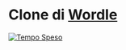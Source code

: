 # Clone di [Wordle](https://www.nytimes.com/games/wordle/)
[![Tempo Speso](https://wakatime.com/badge/user/c82f4683-34a5-4724-a5f4-5c2a6f37d55c/project/e1af1fc2-3209-4670-8010-8ce4afa78251.svg?style=for-the-badge)](https://wakatime.com/badge/user/c82f4683-34a5-4724-a5f4-5c2a6f37d55c/project/e1af1fc2-3209-4670-8010-8ce4afa78251)